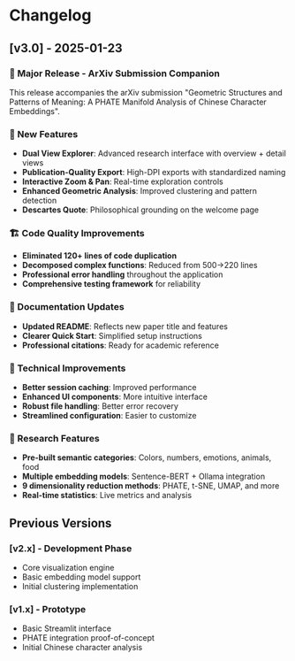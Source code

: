 # Changelog

## [v3.0] - 2025-01-23

### 🎉 Major Release - ArXiv Submission Companion

This release accompanies the arXiv submission "Geometric Structures and Patterns of Meaning: A PHATE Manifold Analysis of Chinese Character Embeddings".

### 🚀 New Features
- **Dual View Explorer**: Advanced research interface with overview + detail views
- **Publication-Quality Export**: High-DPI exports with standardized naming
- **Interactive Zoom & Pan**: Real-time exploration controls
- **Enhanced Geometric Analysis**: Improved clustering and pattern detection
- **Descartes Quote**: Philosophical grounding on the welcome page

### 🏗️ Code Quality Improvements
- **Eliminated 120+ lines of code duplication**
- **Decomposed complex functions**: Reduced from 500→220 lines
- **Professional error handling** throughout the application
- **Comprehensive testing framework** for reliability

### 📖 Documentation Updates
- **Updated README**: Reflects new paper title and features
- **Clearer Quick Start**: Simplified setup instructions
- **Professional citations**: Ready for academic reference

### 🔧 Technical Improvements
- **Better session caching**: Improved performance
- **Enhanced UI components**: More intuitive interface
- **Robust file handling**: Better error recovery
- **Streamlined configuration**: Easier to customize

### 🎯 Research Features
- **Pre-built semantic categories**: Colors, numbers, emotions, animals, food
- **Multiple embedding models**: Sentence-BERT + Ollama integration
- **9 dimensionality reduction methods**: PHATE, t-SNE, UMAP, and more
- **Real-time statistics**: Live metrics and analysis

## Previous Versions

### [v2.x] - Development Phase
- Core visualization engine
- Basic embedding model support
- Initial clustering implementation

### [v1.x] - Prototype
- Basic Streamlit interface
- PHATE integration proof-of-concept
- Initial Chinese character analysis